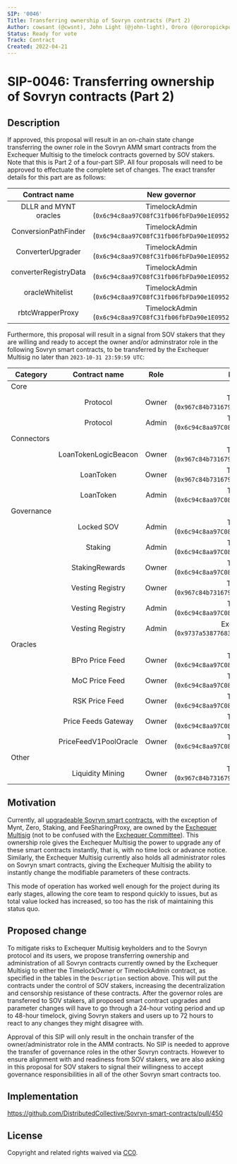 ```yaml
---
SIP: '0046'
Title: Transferring ownership of Sovryn contracts (Part 2)
Author: cowsant (@cwsnt), John Light (@john-light), Ororo (@ororopickpocket)
Status: Ready for vote
Track: Contract
Created: 2022-04-21
---
```


# SIP-0046: Transferring ownership of Sovryn contracts (Part 2)

## Description  

If approved, this proposal will result in an on-chain state change transferring the owner role in the Sovryn AMM smart contracts from the Exchequer Multisig to the timelock contracts governed by SOV stakers. Note that this is Part 2 of a four-part SIP. All four proposals will need to be approved to effectuate the complete set of changes. The exact transfer details for this part are as follows:

| Contract name	        | New governor                                                 |
|:---------------------:|:------------------------------------------------------------:|
| DLLR and MYNT oracles | TimelockAdmin (`0x6c94c8aa97C08fC31fb06fbFDa90e1E09529FB13`) |
| ConversionPathFinder  | TimelockAdmin (`0x6c94c8aa97C08fC31fb06fbFDa90e1E09529FB13`) |
| ConverterUpgrader     | TimelockAdmin (`0x6c94c8aa97C08fC31fb06fbFDa90e1E09529FB13`) |
| converterRegistryData | TimelockAdmin (`0x6c94c8aa97C08fC31fb06fbFDa90e1E09529FB13`) |
| oracleWhitelist       | TimelockAdmin (`0x6c94c8aa97C08fC31fb06fbFDa90e1E09529FB13`) |
| rbtcWrapperProxy      | TimelockAdmin (`0x6c94c8aa97C08fC31fb06fbFDa90e1E09529FB13`) |

Furthermore, this proposal will result in a signal from SOV stakers that they are willing and ready to accept the owner and/or adminstrator role in the following Sovryn smart contracts, to be transferred by the Exchequer Multisig no later than `2023-10-31 23:59:59 UTC`:

|	Category   | Contract name	         | Role  | New governor                                                      |
| ---------- |:----------------------:|:-----:|:-----------------------------------------------------------------:|
| Core       |                        |       |                                                                   |
|            | Protocol               | Owner | TimelockOwner (`0x967c84b731679E36A344002b8E3CE50620A7F69f`)      |
|            |	Protocol               | Admin	| TimelockAdmin (`0x6c94c8aa97C08fC31fb06fbFDa90e1E09529FB13`)      |
| Connectors |                        |       |                                                                   |
|            | LoanTokenLogicBeacon   | Owner | TimelockOwner (`0x967c84b731679E36A344002b8E3CE50620A7F69f`)      |
|            |	LoanToken              | Owner | TimelockOwner (`0x967c84b731679E36A344002b8E3CE50620A7F69f`)      |
|            |	LoanToken              | Admin	| TimelockAdmin (`0x6c94c8aa97C08fC31fb06fbFDa90e1E09529FB13`)      |
| Governance |	                       |      	|                                                                   |
|            | Locked SOV             | Admin | TimelockAdmin (`0x6c94c8aa97C08fC31fb06fbFDa90e1E09529FB13`)      |
|            | Staking                | Admin | TimelockAdmin (`0x6c94c8aa97C08fC31fb06fbFDa90e1E09529FB13`)      |
|            |	StakingRewards         | Owner	| TimelockAdmin (`0x6c94c8aa97C08fC31fb06fbFDa90e1E09529FB13`)      |
|            | Vesting Registry       | Owner | TimelockOwner (`0x967c84b731679E36A344002b8E3CE50620A7F69f`)      |
|            | Vesting Registry       | Admin | TimelockAdmin (`0x6c94c8aa97C08fC31fb06fbFDa90e1E09529FB13`)      |
|            | Vesting Registry       | Admin | Exchequer Multisig (`0x9737a5387768353D8C86849c63a46F492e7042CB`) |
| Oracles    |	                       |      	|                                                                   |
|            |	BPro Price Feed        | Owner	| TimelockAdmin (`0x6c94c8aa97C08fC31fb06fbFDa90e1E09529FB13`)      |
|            |	MoC Price Feed         | Owner	| TimelockAdmin (`0x6c94c8aa97C08fC31fb06fbFDa90e1E09529FB13`)      |
|            |	RSK Price Feed         | Owner	| TimelockAdmin (`0x6c94c8aa97C08fC31fb06fbFDa90e1E09529FB13`)      |
|            |	Price Feeds Gateway    | Owner	| TimelockAdmin (`0x6c94c8aa97C08fC31fb06fbFDa90e1E09529FB13`)      |
|            |	PriceFeedV1PoolOracle  | Owner	| TimelockAdmin (`0x6c94c8aa97C08fC31fb06fbFDa90e1E09529FB13`)      |
| Other      |                        |       |                                                                   |
|            | Liquidity Mining       | Owner | TimelockOwner (`0x967c84b731679E36A344002b8E3CE50620A7F69f`)      |

## Motivation

Currently, all [upgradeable Sovryn smart contracts](https://docs.google.com/document/d/1gGY4Rua_FVBZCJCftzf14cD4c6kqg6VTr9g-9-uDCA0/edit), with the exception of Mynt, Zero, Staking, and FeeSharingProxy, are owned by the [Exchequer Multisig](https://github.com/DistributedCollective/SIPS/blob/main/SIP-0007.md) (not to be confused with the [Exchequer Committee](https://github.com/DistributedCollective/SIPS/blob/main/SIP-0041.md)). This ownership role gives the Exchequer Multisig the power to upgrade any of these smart contracts instantly, that is, with no time lock or advance notice. Similarly, the Exchequer Multisig currently also holds all administrator roles on Sovryn smart contracts, giving the Exchequer Multisig the ability to instantly change the modifiable parameters of these contracts.

This mode of operation has worked well enough for the project during its early stages, allowing the core team to respond quickly to issues, but as total value locked has increased, so too has the risk of maintaining this status quo.
 
## Proposed change

To mitigate risks to Exchequer Multisig keyholders and to the Sovryn protocol and its users, we propose transferring ownership and administration of all Sovryn contracts currently owned by the Exchequer Multisig to either the TimelockOwner or TimelockAdmin contract, as specified in the tables in the `Description` section above. This will put the contracts under the control of SOV stakers, increasing the decentralization and censorship resistance of these contracts. After the governor roles are transferred to SOV stakers, all proposed smart contract upgrades and parameter changes will have to go through a 24-hour voting period and up to 48-hour timelock, giving Sovryn stakers and users up to 72 hours to react to any changes they might disagree with.

Approval of this SIP will only result in the onchain transfer of the owner/administrator role in the AMM contracts. No SIP is needed to approve the transfer of governance roles in the other Sovryn contracts. However to ensure alignment with and readiness from SOV stakers, we are also asking in this proposal for SOV stakers to signal their willingness to accept governance responsibilities in all of the other Sovryn smart contracts too.

## Implementation

https://github.com/DistributedCollective/Sovryn-smart-contracts/pull/450

## License
Copyright and related rights waived via [CC0](https://creativecommons.org/publicdomain/zero/1.0/).
